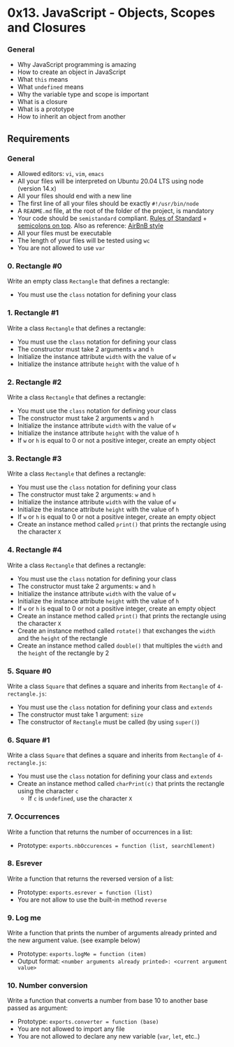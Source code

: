 # 0x13. JavaScript - Objects, Scopes and Closures
### General

-   Why JavaScript programming is amazing
-   How to create an object in JavaScript
-   What  `this`  means
-   What  `undefined`  means
-   Why the variable type and scope is important
-   What is a closure
-   What is a prototype
-   How to inherit an object from another

## Requirements

### General

-   Allowed editors:  `vi`,  `vim`,  `emacs`
-   All your files will be interpreted on Ubuntu 20.04 LTS using node (version 14.x)
-   All your files should end with a new line
-   The first line of all your files should be exactly  `#!/usr/bin/node`
-   A  `README.md`  file, at the root of the folder of the project, is mandatory
-   Your code should be  `semistandard`  compliant.  [Rules of Standard](https://intranet.hbtn.io/rltoken/LzTXpt_3kwzaaEQFTvq2UQ "Rules of Standard")  +  [semicolons on top](https://intranet.hbtn.io/rltoken/_6jQeRtew2qeam8OzERXPw "semicolons on top"). Also as reference:  [AirBnB style](https://intranet.hbtn.io/rltoken/D8wEPwvtilCjNqotmoSruw "AirBnB style")
-   All your files must be executable
-   The length of your files will be tested using  `wc`
-   You are not allowed to use  `var`
### 0. Rectangle #0
Write an empty class  `Rectangle`  that defines a rectangle:

-   You must use the  `class`  notation for defining your class
### 1. Rectangle #1
Write a class  `Rectangle`  that defines a rectangle:

-   You must use the  `class`  notation for defining your class
-   The constructor must take 2 arguments  `w`  and  `h`
-   Initialize the instance attribute  `width`  with the value of  `w`
-   Initialize the instance attribute  `height`  with the value of  `h`
### 2. Rectangle #2
Write a class  `Rectangle`  that defines a rectangle:

-   You must use the  `class`  notation for defining your class
-   The constructor must take 2 arguments  `w`  and  `h`
-   Initialize the instance attribute  `width`  with the value of  `w`
-   Initialize the instance attribute  `height`  with the value of  `h`
-   If  `w`  or  `h`  is equal to 0 or not a positive integer, create an empty object
### 3. Rectangle #3
Write a class  `Rectangle`  that defines a rectangle:

-   You must use the  `class`  notation for defining your class
-   The constructor must take 2 arguments:  `w`  and  `h`
-   Initialize the instance attribute  `width`  with the value of  `w`
-   Initialize the instance attribute  `height`  with the value of  `h`
-   If  `w`  or  `h`  is equal to 0 or not a positive integer, create an empty object
-   Create an instance method called  `print()`  that prints the rectangle using the character  `X`
### 4. Rectangle #4
Write a class  `Rectangle`  that defines a rectangle:

-   You must use the  `class`  notation for defining your class
-   The constructor must take 2 arguments:  `w`  and  `h`
-   Initialize the instance attribute  `width`  with the value of  `w`
-   Initialize the instance attribute  `height`  with the value of  `h`
-   If  `w`  or  `h`  is equal to 0 or not a positive integer, create an empty object
-   Create an instance method called  `print()`  that prints the rectangle using the character  `X`
-   Create an instance method called  `rotate()`  that exchanges the  `width`  and the  `height`  of the rectangle
-   Create an instance method called  `double()`  that multiples the  `width`  and the  `height`  of the rectangle by 2
### 5. Square #0
Write a class  `Square`  that defines a square and inherits from  `Rectangle`  of  `4-rectangle.js`:

-   You must use the  `class`  notation for defining your class and  `extends`
-   The constructor must take 1 argument:  `size`
-   The constructor of  `Rectangle`  must be called (by using  `super()`)
### 6. Square #1
Write a class  `Square`  that defines a square and inherits from  `Rectangle`  of  `4-rectangle.js`:

-   You must use the  `class`  notation for defining your class and  `extends`
-   Create an instance method called  `charPrint(c)`  that prints the rectangle using the character  `c`
    -   If  `c`  is  `undefined`, use the character  `X`
### 7. Occurrences
Write a function that returns the number of occurrences in a list:

-   Prototype:  `exports.nbOccurences = function (list, searchElement)`
### 8. Esrever
Write a function that returns the reversed version of a list:

-   Prototype:  `exports.esrever = function (list)`
-   You are not allow to use the built-in method  `reverse`
### 9. Log me
Write a function that prints the number of arguments already printed and the new argument value. (see example below)

-   Prototype:  `exports.logMe = function (item)`
-   Output format:  `<number arguments already printed>: <current argument value>`
### 10. Number conversion
Write a function that converts a number from base 10 to another base passed as argument:

-   Prototype:  `exports.converter = function (base)`
-   You are not allowed to import any file
-   You are not allowed to declare any new variable (`var`,  `let`, etc..)

